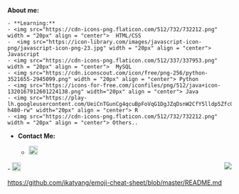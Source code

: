 
**About me:** <br>
<div  translate="no">

    - **Learning:**
    - <img src="https://cdn-icons-png.flaticon.com/512/732/732212.png" width = "20px" align = "center">  HTML/CSS
    -  <img src="https://icon-library.com/images/javascript-icon-png/javascript-icon-png-23.jpg" width = "20px" align = "center"> Javascript
    - <img src="https://cdn-icons-png.flaticon.com/512/337/337953.png" width = "20px" align = "center">  MySQL
    - <img src="https://cdn.iconscout.com/icon/free/png-256/python-3521655-2945099.png" width = "20px" align = "center"> Python
    - <img src="https://icons-for-free.com/iconfiles/png/512/java+icon-1320167912601224138.png" width="20px" align = "center"> Java
    - <img src="https://play-lh.googleusercontent.com/UeiCnTGunCg4qcuBpFoVqG1DgJZqDsnW2CfY5lldp5ZfcQfr65yKTD53V7ug0kaV48g=w240-h480-rw" width="20px" align = "center"> R
    - <img src="https://cdn-icons-png.flaticon.com/512/732/732212.png" width = "20px" align = "center"> Others..
</div>

- **Contact Me:**

  - <a href="mailto:giovana.mainente@sptech.school?subject=Contato%20via%20GitHub" target="_blank" rel="noopener noreferrer" data-auth="NotApplicable" data-loopstyle="link" data-safelink="true" align="center">
    <img src="https://cdn-icons-png.flaticon.com/512/732/732223.png" style="width:20px;height:20px;">
</a>
  - <a href="https://twitter.com/Sg1ovana_?t=1XPFvUbO2T0_uL2nJMVVcg&s=08" align="center">
  <img src="https://cdn-icons-png.flaticon.com/512/733/733579.png" style="width:20px;height:20px;">
</a>

<img src="https://github-readme-stats.vercel.app/api/top-langs/?username=gih-sanchez&theme=radical&show_icons=true" align="right" style="margin-top=20vh">

https://github.com/ikatyang/emoji-cheat-sheet/blob/master/README.md


<!--
[![Anurag's GitHub stats](https://github-readme-stats.vercel.app/api?username=malauly&theme=radical&show_icons=true)](https://github.com/anuraghazra/github-readme-stats)

[![Top Langs](https://github-readme-stats.vercel.app/api/top-langs/?username=malauly&theme=radical&show_icons=true)](https://github.com/anuraghazra/github-readme-stats)
https://github.com/anuraghazra/github-readme-stats
https://github.com/anuraghazra/github-readme-stats/blob/master/themes/README.md-->
